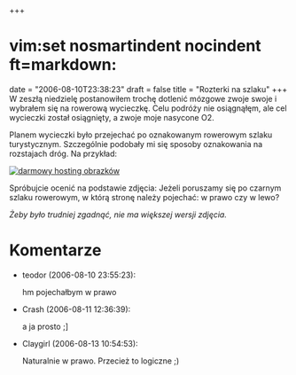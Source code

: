 +++
# vim:set nosmartindent nocindent ft=markdown:
date = "2006-08-10T23:38:23"
draft = false
title = "Rozterki na szlaku"
+++
W zeszłą niedzielę postanowiłem trochę dotlenić mózgowe zwoje swoje i wybrałem
się na rowerową wycieczkę. Celu podróży nie osiągnąłęm, ale cel wycieczki
został osiągnięty, a zwoje moje nasycone O2.

Planem wycieczki było przejechać po oznakowanym rowerowym szlaku turystycznym.
Szczególnie podobały mi się sposoby oznakowania na rozstajach dróg. Na
przykład:

[![darmowy hosting obrazków](http://images1.fotosik.pl/131/47481c3a4f7fd0c5.jpg)](http://www.fotosik.pl/showFullSize.php?id=47481c3a4f7fd0c5)

Spróbujcie ocenić na podstawie zdjęcia: Jeżeli poruszamy się po czarnym szlaku
rowerowym, w którą stronę należy pojechać: w prawo czy w lewo?

_Żeby było trudniej zgadnąć, nie ma większej wersji zdjęcia._

# Komentarze

* teodor (2006-08-10 23:55:23): <p>hm pojechałbym w prawo</p>
* Crash (2006-08-11 12:36:39): <p>a ja prosto ;]</p>
* Claygirl (2006-08-13 10:54:53): <p>Naturalnie w prawo. Przecież to logiczne
  ;)</p>
